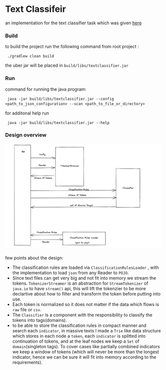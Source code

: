 


# Text Classifeir

an implementation for the text classifier task which was given [here](https://github.com/Mcas-Interviews/TextClassifier_AviadShiber/issues/1)

### **Build**
to build the project run the following command from root project :




     ./gradlew clean build   

the uber jar will be placed in `build/libs/textclassifier.jar`



### **Run**
command for running the java program:


     java -jar build/libs/textclassifier.jar --config <path_to_json_configuration> --scan <path_to_file_or_directory>   

for additonal help run


     java -jar build/libs/textclassifier.jar --help  

### Design overview
![overall design](docs/design.png)

few points about the design:

- The classification rules are loaded via `ClassificationRulesLoader` , with the implementation to load `json` from any Reader to `POJO`.
- Since text files can get very big and not fit into memory we stream the tokens. `TokenizerStreamer` is an abstraction for `StreamTokenizer` of `java.io` to have `stream()` api, this will lift the tokenzier to be more declartive about how to filter and transform the token before putting into use.
- Each token is normalized so it does not matter if the data which flows is `raw` file or `csv`.
- The `Classifier` is a component with the responsibility to classify the tokens into tags(domains).
- to be able to store the classification rules in compact manner and search each `indicator`, in massive texts I made a `Trie` like data structure which stores in each node a `token`, each `indicator` is splitted into continuation of tokens, and at the leaf nodes we keep a `Set` of `domain`(singleton tags). To cover cases like partially combined indicators we keep a window of tokens (which will never be more than the longest indicator, hence we can be sure it will fit into memory according to the requirements).